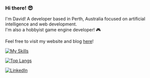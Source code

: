 
<h3>Hi there! 😎</h3>
<p>I'm David! A developer based in Perth, Australia focused on artificial intelligence and web development. 
<br>I'm also a hobbyist game engine developer! 🎮</p>
<p>Feel free to visit my website and blog <a href="https://davlon.dev" target="_blank">here</a>!</p>

[![My Skills](https://skillicons.dev/icons?i=python,pytorch,cpp,unity,godot,blender,neovim,linux)](https://davlon.dev)
<br>
<p></p>

[![Top Langs](https://github-readme-stats.vercel.app/api/top-langs/?username=davlondev&layout=compact&theme=nord)](https://davlon.dev)

<a href="https://www.linkedin.com/in/davlon/" target="_blank"><img src="https://img.shields.io/badge/LinkedIn-%230077B5.svg?&style=flat-square&logo=linkedin&logoColor=white" alt="LinkedIn"></a>
